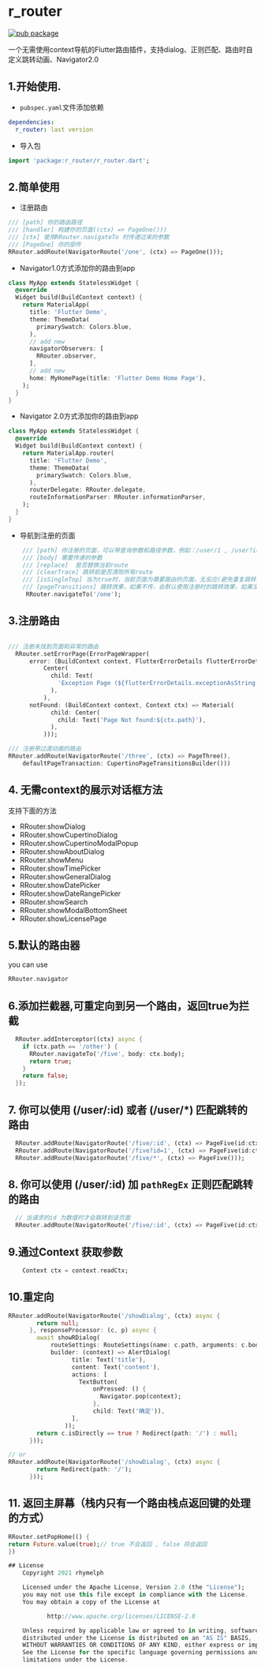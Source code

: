 # r_router
[![pub package](https://img.shields.io/pub/v/r_router.svg)](https://pub.dartlang.org/packages/r_router)

一个无需使用context导航的Flutter路由插件，支持dialog、正则匹配、路由时自定义跳转动画、Navigator2.0


## 1.开始使用.

- `pubspec.yaml`文件添加依赖
```yaml
dependencies:
  r_router: last version
```
- 导入包
```dart
import 'package:r_router/r_router.dart';

```
## 2.简单使用

- 注册路由
```dart
/// [path] 你的路由路径
/// [handler] 构建你的页面((ctx) => PageOne()))
/// [ctx] 使用RRouter.navigateTo 时传递过来的参数
/// [PageOne] 你的部件
RRouter.addRoute(NavigatorRoute('/one', (ctx) => PageOne()));

```

- Navigator1.0方式添加你的路由到app
```dart
class MyApp extends StatelessWidget {
  @override
  Widget build(BuildContext context) {
    return MaterialApp(
      title: 'Flutter Demo',
      theme: ThemeData(
        primarySwatch: Colors.blue,
      ),
      // add new
      navigatorObservers: [
        RRouter.observer,
      ],
      // add new
      home: MyHomePage(title: 'Flutter Demo Home Page'),
    );
  }
}

```

- Navigator 2.0方式添加你的路由到app
```dart
class MyApp extends StatelessWidget {
  @override
  Widget build(BuildContext context) {
    return MaterialApp.router(
      title: 'Flutter Demo',
      theme: ThemeData(
        primarySwatch: Colors.blue,
      ),
      routerDelegate: RRouter.delegate,
      routeInformationParser: RRouter.informationParser,
    );
  }
}
```
- 导航到注册的页面
```dart
    /// [path] 你注册的页面，可以带查询参数和路径参数，例如：/user/1 , /user?id = 1
    /// [body] 需要传递的参数
    /// [replace]  是否替换当前route
    /// [clearTrace] 跳转前是否清除所有route
    /// [isSingleTop] 当为true时，当前页面为需要路由的页面，无反应(避免重复跳转页面)
    /// [pageTransitions] 跳转效果，如果不传，会默认使用注册时的跳转效果，如果没有设置注册的跳转效果，将会使用[RRouter.setDefaultTransitionBuilder]的
     RRouter.navigateTo('/one');
```

## 3.注册路由
```dart

/// 注册未找到页面和异常的路由
  RRouter.setErrorPage(ErrorPageWrapper(
      error: (BuildContext context, FlutterErrorDetails flutterErrorDetails) =>
          Center(
            child: Text(
              'Exception Page (${flutterErrorDetails.exceptionAsString()})',
            ),
          ),
      notFound: (BuildContext context, Context ctx) => Material(
            child: Center(
              child: Text('Page Not found:${ctx.path}'),
            ),
          )));

/// 注册带过渡动画的路由
RRouter.addRoute(NavigatorRoute('/three', (ctx) => PageThree(),
    defaultPageTransaction: CupertinoPageTransitionsBuilder()))
```

## 4. 无需context的展示对话框方法
支持下面的方法
- RRouter.showDialog
- RRouter.showCupertinoDialog
- RRouter.showCupertinoModalPopup
- RRouter.showAboutDialog
- RRouter.showMenu
- RRouter.showTimePicker
- RRouter.showGeneralDialog
- RRouter.showDatePicker
- RRouter.showDateRangePicker
- RRouter.showSearch
- RRouter.showModalBottomSheet
- RRouter.showLicensePage


## 5.默认的路由器
you can use
```dart
RRouter.navigator
```

## 6.添加拦截器,可重定向到另一个路由，返回true为拦截
```dart
  RRouter.addInterceptor((ctx) async {
    if (ctx.path == '/other') {
      RRouter.navigateTo('/five', body: ctx.body);
      return true;
    }
    return false;
  });
```

## 7. 你可以使用 (/user/:id) 或者 (/user/*) 匹配跳转的路由
```dart
  RRouter.addRoute(NavigatorRoute('/five/:id', (ctx) => PageFive(id:ctx.pathParams.getInt('id'))));
  RRouter.addRoute(NavigatorRoute('/five?id=1', (ctx) => PageFive(id:ctx.queryParams.getInt('id'))));
  RRouter.addRoute(NavigatorRoute('/five/*', (ctx) => PageFive()));
```

## 8. 你可以使用 (/user/:id) 加 `pathRegEx` 正则匹配跳转的路由
```dart
  // 当请求的id 为数值时才会跳转到该页面
  RRouter.addRoute(NavigatorRoute('/five/:id', (ctx) => PageFive(id:ctx.pathParams.getInt('id')))，pathRegEx:{'id':r'^[0-9]*$'});
```

## 9.通过Context 获取参数
```dart
    Context ctx = context.readCtx;
```

## 10.重定向
```dart
RRouter.addRoute(NavigatorRoute('/showDialog', (ctx) async {
        return null;
      }, responseProcessor: (c, p) async {
        await showRDialog(
            routeSettings: RouteSettings(name: c.path, arguments: c.body),
            builder: (context) => AlertDialog(
                  title: Text('title'),
                  content: Text('content'),
                  actions: [
                    TextButton(
                        onPressed: () {
                          Navigator.pop(context);
                        },
                        child: Text('确定')),
                  ],
                ));
        return c.isDirectly == true ? Redirect(path: '/') : null;
      }));

// or
RRouter.addRoute(NavigatorRoute('/showDialog', (ctx) async {
        return Redirect(path: '/');
      }));
```

## 11. 返回主屏幕（栈内只有一个路由栈点返回键的处理的方式）
```dart
RRouter.setPopHome(() {
return Future.value(true);// true 不会返回 , false 将会返回
})

## License
    Copyright 2021 rhymelph

    Licensed under the Apache License, Version 2.0 (the "License");
    you may not use this file except in compliance with the License.
    You may obtain a copy of the License at

           http://www.apache.org/licenses/LICENSE-2.0

    Unless required by applicable law or agreed to in writing, software
    distributed under the License is distributed on an "AS IS" BASIS,
    WITHOUT WARRANTIES OR CONDITIONS OF ANY KIND, either express or implied.
    See the License for the specific language governing permissions and
    limitations under the License.